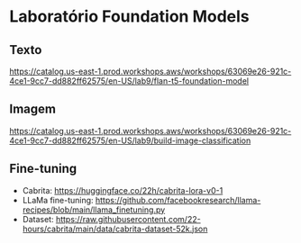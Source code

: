 # Laboratório Foundation Models

## Texto

https://catalog.us-east-1.prod.workshops.aws/workshops/63069e26-921c-4ce1-9cc7-dd882ff62575/en-US/lab9/flan-t5-foundation-model

## Imagem

https://catalog.us-east-1.prod.workshops.aws/workshops/63069e26-921c-4ce1-9cc7-dd882ff62575/en-US/lab9/build-image-classification

## Fine-tuning

- Cabrita: https://huggingface.co/22h/cabrita-lora-v0-1
- LLaMa fine-tuning: https://github.com/facebookresearch/llama-recipes/blob/main/llama_finetuning.py
- Dataset: https://raw.githubusercontent.com/22-hours/cabrita/main/data/cabrita-dataset-52k.json
